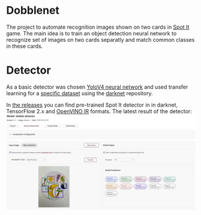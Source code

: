 # Dobblenet

The project to automate recognition images shown on two cards in [Spot It](https://www.spotitgame.com/) game. 
The main idea is to train an object detection neural network to recognize set of images on two cards separatly and match common classes in these cards.

# Detector
As a basic detector was chosen [YoloV4 neural network](https://arxiv.org/abs/2004.10934) and used transfer learning for a [specific dataset](https://www.kaggle.com/atugaryov/dobble-object-detection) using the [darknet](https://github.com/AlexeyAB/darknet) repository. 

In [the releases](https://github.com/artyomtugaryov/spot-it-detector/releases) you can find pre-trained Spot It detector in in darknet, TensorFlow 2.x and [OpenVINO IR](https://github.com/openvinotoolkit/openvino) formats.
The latest result of the detector:
![](./docs/images/visualize_dl_wb.jpg)
